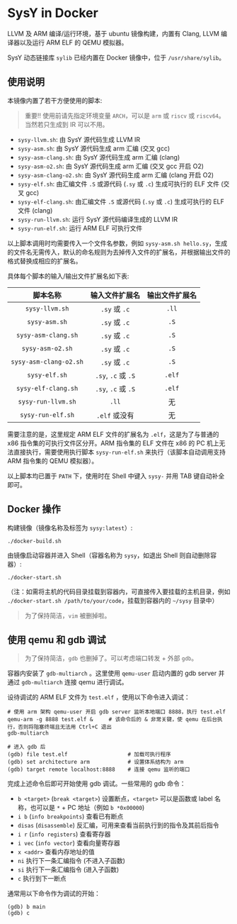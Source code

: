 # SysY in Docker

LLVM 及 ARM 编译/运行环境，基于 ubuntu 镜像构建，内置有 Clang, LLVM 编译器以及运行 ARM ELF 的 QEMU 模拟器。

SysY 动态链接库 `sylib` 已经内置在 Docker 镜像中，位于 `/usr/share/sylib`。

## 使用说明

本镜像内置了若干方便使用的脚本:

> 重要‼️ 使用前请先指定环境变量 `ARCH`，可以是 `arm` 或 `riscv` 或 `riscv64`。当然若只生成到 IR 可以不用。

- `sysy-llvm.sh`: 由 SysY 源代码生成 LLVM IR
- `sysy-asm.sh`: 由 SysY 源代码生成 arm 汇编 (交叉 gcc)
- `sysy-asm-clang.sh`: 由 SysY 源代码生成 arm 汇编 (clang)
- `sysy-asm-o2.sh`: 由 SysY 源代码生成 arm 汇编 (交叉 gcc 开启 O2)
- `sysy-asm-clang-o2.sh`: 由 SysY 源代码生成 arm 汇编 (clang 开启 O2)
- `sysy-elf.sh`: 由汇编文件 `.S` 或源代码 (`.sy` 或 `.c`) 生成可执行的 ELF 文件 (交叉 gcc)
- `sysy-elf-clang.sh`: 由汇编文件 `.S` 或源代码 (`.sy` 或 `.c`) 生成可执行的 ELF 文件 (clang)
- `sysy-run-llvm.sh`: 运行 SysY 源代码编译生成的 LLVM IR
- `sysy-run-elf.sh`: 运行 ARM ELF 可执行文件

以上脚本调用时均需要传入一个文件名参数，例如 `sysy-asm.sh hello.sy`，生成的文件名无需传入，默认的命名规则为去掉传入文件的扩展名，并根据输出文件的格式替换成相应的扩展名。

具体每个脚本的输入/输出文件扩展名如下表:

| 脚本名称 | 输入文件扩展名 | 输出文件扩展名 |
| :---: | :---: | :---: |
| `sysy-llvm.sh` | `.sy` 或 `.c` | `.ll` |
| `sysy-asm.sh` | `.sy` 或 `.c` | `.S` |
| `sysy-asm-clang.sh` | `.sy` 或 `.c` | `.S` |
| `sysy-asm-o2.sh` | `.sy` 或 `.c` | `.S` |
| `sysy-asm-clang-o2.sh` | `.sy` 或 `.c` | `.S` |
| `sysy-elf.sh` | `.sy`, `.c` 或 `.S` | `.elf` |
| `sysy-elf-clang.sh` | `.sy`, `.c` 或 `.S` | `.elf` |
| `sysy-run-llvm.sh` | `.ll` | 无 |
| `sysy-run-elf.sh` | `.elf` 或没有 | 无 |

需要注意的是，这里规定 ARM ELF 文件的扩展名为 `.elf`，这是为了与普通的 x86 指令集的可执行文件区分开。ARM 指令集的 ELF 文件在 x86 的 PC 机上无法直接执行，需要使用执行脚本 `sysy-run-elf.sh` 来执行（该脚本自动调用支持 ARM 指令集的 QEMU 模拟器）。

以上脚本均已置于 `PATH` 下，使用时在 Shell 中键入 `sysy-` 并用 TAB 键自动补全即可。

## Docker 操作

构建镜像（镜像名称及标签为 `sysy:latest`）:

    ./docker-build.sh

由镜像启动容器并进入 Shell（容器名称为 `sysy`，如退出 Shell 则自动删除容器）:

    ./docker-start.sh

（注：如需将主机的代码目录挂载到容器内，可直接传入要挂载的主机目录，例如 `./docker-start.sh /path/to/your/code`，挂载到容器内的 `~/sysy` 目录中）

> 为了保持简洁，`vim` 被删掉啦。

## 使用 qemu 和 gdb 调试

> 为了保持简洁，`gdb` 也删掉了。可以考虑端口转发 + 外部 `gdb`。

容器内安装了 `gdb-multiarch` 。这里使用 `qemu-user` 启动内置的 gdb server 并通过 `gdb-multiarch` 连接 qemu 进行调试。

设待调试的 ARM ELF 文件为 `test.elf` ，使用以下命令进入调试：

```shell
# 使用 arm 架构 qemu-user 开启 gdb server 监听本地端口 8888，执行 test.elf
qemu-arm -g 8888 test.elf &     # 该命令后的 & 非常关键，使 qemu 在后台执行，否则将阻塞终端且无法用 Ctrl+C 退出
gdb-multiarch

# 进入 gdb 后
(gdb) file test.elf                   # 加载可执行程序
(gdb) set architecture arm            # 设置体系结构为 arm
(gdb) target remote localhost:8888    # 连接 qemu 监听的端口
```

完成上述命令后即可开始使用 gdb 调试。一些常用的 gdb 命令：

- `b <target>` (`break <target>`) 设置断点，`<target>` 可以是函数或 label 名称，也可以是 `*` + PC 地址（例如 `b *0x00000`)
- `i b` (`info breakpoints`) 查看已有断点
- `disas` (`disassemble`) 反汇编，可用来查看当前执行到的指令及其前后指令
- `i r` (`info registers`) 查看寄存器
- `i vec` (`info vector`) 查看向量寄存器
- `x <addr>` 查看内存地址的值
- `ni` 执行下一条汇编指令 (不进入子函数)
- `si` 执行下一条汇编指令 (进入子函数)
- `c` 执行到下一断点

通常用以下命令作为调试的开始：

```
(gdb) b main
(gdb) c
```